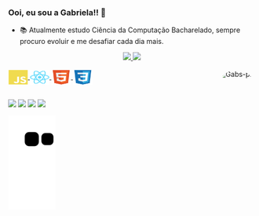 ### Ooi, eu sou a Gabriela!! 👋

- 📚 Atualmente estudo Ciência da Computação Bacharelado, sempre procuro evoluir e me desafiar cada dia mais.

<div align="center">
  <a href="https://github.com/GabrielaStieler">
  <img height="130em" src="https://github-readme-stats.vercel.app/api?username=GabrielaStieler&show_icons=true&theme=radical&include_all_commits=true&count_private=true"/>
  <img height="130em" src="https://github-readme-stats.vercel.app/api/top-langs/?username=GabrielaStieler&layout=compact&langs_count=7&theme=radical"/>
</div>

<div style="display: inline_block"><br>
  <img align="center" alt="Gabs-Js" height="30" width="40" src="https://raw.githubusercontent.com/devicons/devicon/master/icons/javascript/javascript-plain.svg">
  <img align="center" alt="Gabs-React" height="30" width="40" src="https://raw.githubusercontent.com/devicons/devicon/master/icons/react/react-original.svg">
  <img align="center" alt="Gabs-HTML" height="30" width="40" src="https://raw.githubusercontent.com/devicons/devicon/master/icons/html5/html5-original.svg">
  <img align="center" alt="Gabs-CSS" height="30" width="40" src="https://raw.githubusercontent.com/devicons/devicon/master/icons/css3/css3-original.svg">
  <img align="right" alt="Gabs-pic" height="150" style="border-radius:50px;" src="https://i.picasion.com/pic92/61e586c422883f57de48d6affad92292.gif">
</div>
  
  ##
 
<div> 
  <a href="https://www.instagram.com/gabs__ela/" target="_blank"><img src="https://img.shields.io/badge/-Instagram-%23E4405F?style=for-the-badge&logo=instagram&logoColor=white" target="_blank"></a>
 	<a href="https://www.twitch.tv/gabstranha" target="_blank"><img src="https://img.shields.io/badge/Twitch-9146FF?style=for-the-badge&logo=twitch&logoColor=white" target="_blank"></a>
  <a href = "mailto:gabriela.tomestieler@gmail.com"><img src="https://img.shields.io/badge/-Gmail-%23333?style=for-the-badge&logo=gmail&logoColor=white" target="_blank"></a>
  <a href="https://www.linkedin.com/in/gabriela-stieler-2b4b19200/" target="_blank"><img src="https://img.shields.io/badge/-LinkedIn-%230077B5?style=for-the-badge&logo=linkedin&logoColor=white" target="_blank"></a>  
  
  ![Snake animation](https://github.com/GabrielaStieler/GabrielaStieler/blob/output/github-contribution-grid-snake.svg)
  
</div>
